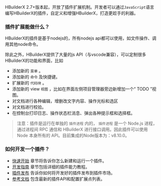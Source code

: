 HBuilderX 2.7+版本起，开放了插件扩展机制。开发者可以通过`JavaScript`语言编写HBuilderX的插件，自定义和增强HBuilderX，打造更趁手的利器。

### 插件扩展能做什么？
HBuilderX的插件是基于nodejs的，所有nodejs api都可以使用，如文件操作、调用其他node命令。

除此之外，HBuilderX提供了大量的js API（与vscode兼容），可以定制很多HBuilderX的功能和界面，比如

- 添加新的 `菜单` 。
- 添加新的 `命令` 及快捷键。
- 扩展新的 `代码块` 。
- 添加新的 view `视图` ，比如在界面左侧项目管理器旁边新增加一个“ TODO ”视图。
- 对文档进行各种编辑，增删改文字内容、操作光标和选区
- 对文档进行校验。
- 在控制台打印日志、操作状态栏消息、弹出各种提示框和选择框。

> 注意：插件是运行在单独的 `插件进程` 内的， `插件进程` 是一个 Node.js 进程，通过进程间 RPC 通信和 HBuilderX 进行接口调用。因此插件可以使用 Node 本身所有的 API。目前集成的Node版本为：v8.10.0。

### 如何开发一个插件？
- [快速开始](/firstExtension.md) 章节将告诉你怎么新建和运行一个插件。
- [开发指南](/extension.md) 章节包括详细的插件能力教程。
- [插件发布](/HowToPublish.md) 告诉你如何将开发好的插件发布到插件市场。
- [参考文档](/ExtensionDocs/Api/README.md) 包含最新的插件API和配置扩展点列表。

